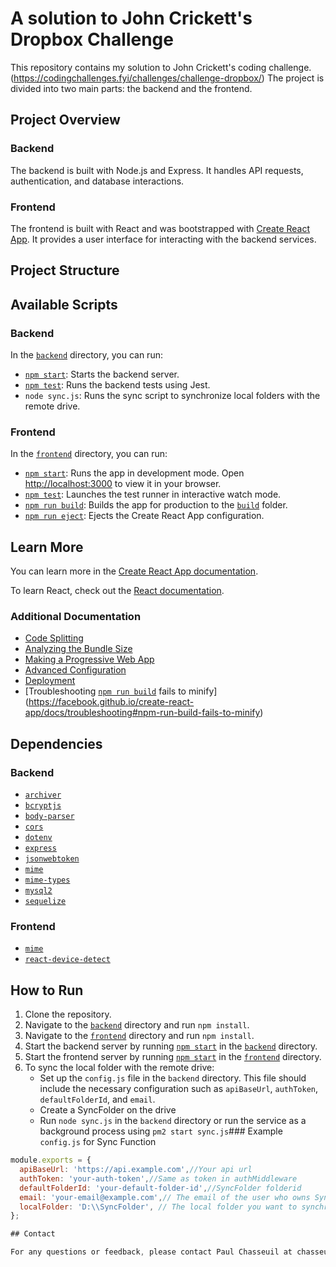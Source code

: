 # A solution to John Crickett's Dropbox Challenge

This repository contains my solution to John Crickett's coding challenge.
(https://codingchallenges.fyi/challenges/challenge-dropbox/)
 The project is divided into two main parts: the backend and the frontend.
  
## Project Overview

### Backend

The backend is built with Node.js and Express. It handles API requests, authentication, and database interactions.

### Frontend

The frontend is built with React and was bootstrapped with [Create React App](https://github.com/facebook/create-react-app). It provides a user interface for interacting with the backend services.

## Project Structure



## Available Scripts

### Backend

In the [`backend`](command:_github.copilot.openRelativePath?%5B%7B%22scheme%22%3A%22file%22%2C%22authority%22%3A%22%22%2C%22path%22%3A%22%2Fc%3A%2FUsers%2Fpaulc%2Fsource%2Frepos%2Fpbox%2Fbackend%22%2C%22query%22%3A%22%22%2C%22fragment%22%3A%22%22%7D%5D "c:\Users\paulc\source\repos\pbox\backend") directory, you can run:

- [`npm start`](command:_github.copilot.openSymbolFromReferences?%5B%22npm%20start%22%2C%5B%7B%22uri%22%3A%7B%22%24mid%22%3A1%2C%22fsPath%22%3A%22c%3A%5C%5CUsers%5C%5Cpaulc%5C%5Csource%5C%5Crepos%5C%5Cpbox%5C%5Cbackend%5C%5Cpackage.json%22%2C%22_sep%22%3A1%2C%22external%22%3A%22file%3A%2F%2F%2Fc%253A%2FUsers%2Fpaulc%2Fsource%2Frepos%2Fpbox%2Fbackend%2Fpackage.json%22%2C%22path%22%3A%22%2Fc%3A%2FUsers%2Fpaulc%2Fsource%2Frepos%2Fpbox%2Fbackend%2Fpackage.json%22%2C%22scheme%22%3A%22file%22%7D%2C%22pos%22%3A%7B%22line%22%3A6%2C%22character%22%3A5%7D%7D%2C%7B%22uri%22%3A%7B%22%24mid%22%3A1%2C%22fsPath%22%3A%22c%3A%5C%5CUsers%5C%5Cpaulc%5C%5Csource%5C%5Crepos%5C%5Cpbox%5C%5Cfrontend%5C%5CREADME.md%22%2C%22_sep%22%3A1%2C%22external%22%3A%22file%3A%2F%2F%2Fc%253A%2FUsers%2Fpaulc%2Fsource%2Frepos%2Fpbox%2Ffrontend%2FREADME.md%22%2C%22path%22%3A%22%2Fc%3A%2FUsers%2Fpaulc%2Fsource%2Frepos%2Fpbox%2Ffrontend%2FREADME.md%22%2C%22scheme%22%3A%22file%22%7D%2C%22pos%22%3A%7B%22line%22%3A8%2C%22character%22%3A9%7D%7D%2C%7B%22uri%22%3A%7B%22%24mid%22%3A1%2C%22fsPath%22%3A%22c%3A%5C%5CUsers%5C%5Cpaulc%5C%5Csource%5C%5Crepos%5C%5Cpbox%5C%5Cfrontend%5C%5Csrc%5C%5Cindex.js%22%2C%22_sep%22%3A1%2C%22external%22%3A%22file%3A%2F%2F%2Fc%253A%2FUsers%2Fpaulc%2Fsource%2Frepos%2Fpbox%2Ffrontend%2Fsrc%2Findex.js%22%2C%22path%22%3A%22%2Fc%3A%2FUsers%2Fpaulc%2Fsource%2Frepos%2Fpbox%2Ffrontend%2Fsrc%2Findex.js%22%2C%22scheme%22%3A%22file%22%7D%2C%22pos%22%3A%7B%22line%22%3A15%2C%22character%22%3A18%7D%7D%5D%5D "Go to definition"): Starts the backend server.
- [`npm test`](command:_github.copilot.openSymbolFromReferences?%5B%22npm%20test%22%2C%5B%7B%22uri%22%3A%7B%22%24mid%22%3A1%2C%22fsPath%22%3A%22c%3A%5C%5CUsers%5C%5Cpaulc%5C%5Csource%5C%5Crepos%5C%5Cpbox%5C%5Cbackend%5C%5Cpackage.json%22%2C%22_sep%22%3A1%2C%22external%22%3A%22file%3A%2F%2F%2Fc%253A%2FUsers%2Fpaulc%2Fsource%2Frepos%2Fpbox%2Fbackend%2Fpackage.json%22%2C%22path%22%3A%22%2Fc%3A%2FUsers%2Fpaulc%2Fsource%2Frepos%2Fpbox%2Fbackend%2Fpackage.json%22%2C%22scheme%22%3A%22file%22%7D%2C%22pos%22%3A%7B%22line%22%3A5%2C%22character%22%3A5%7D%7D%2C%7B%22uri%22%3A%7B%22%24mid%22%3A1%2C%22fsPath%22%3A%22c%3A%5C%5CUsers%5C%5Cpaulc%5C%5Csource%5C%5Crepos%5C%5Cpbox%5C%5Cfrontend%5C%5CREADME.md%22%2C%22_sep%22%3A1%2C%22external%22%3A%22file%3A%2F%2F%2Fc%253A%2FUsers%2Fpaulc%2Fsource%2Frepos%2Fpbox%2Ffrontend%2FREADME.md%22%2C%22path%22%3A%22%2Fc%3A%2FUsers%2Fpaulc%2Fsource%2Frepos%2Fpbox%2Ffrontend%2FREADME.md%22%2C%22scheme%22%3A%22file%22%7D%2C%22pos%22%3A%7B%22line%22%3A16%2C%22character%22%3A9%7D%7D%5D%5D "Go to definition"): Runs the backend tests using Jest.
- `node sync.js`: Runs the sync script to synchronize local folders with the remote drive.


### Frontend

In the [`frontend`](command:_github.copilot.openRelativePath?%5B%7B%22scheme%22%3A%22file%22%2C%22authority%22%3A%22%22%2C%22path%22%3A%22%2Fc%3A%2FUsers%2Fpaulc%2Fsource%2Frepos%2Fpbox%2Ffrontend%22%2C%22query%22%3A%22%22%2C%22fragment%22%3A%22%22%7D%5D "c:\Users\paulc\source\repos\pbox\frontend") directory, you can run:

- [`npm start`](command:_github.copilot.openSymbolFromReferences?%5B%22npm%20start%22%2C%5B%7B%22uri%22%3A%7B%22%24mid%22%3A1%2C%22fsPath%22%3A%22c%3A%5C%5CUsers%5C%5Cpaulc%5C%5Csource%5C%5Crepos%5C%5Cpbox%5C%5Cbackend%5C%5Cpackage.json%22%2C%22_sep%22%3A1%2C%22external%22%3A%22file%3A%2F%2F%2Fc%253A%2FUsers%2Fpaulc%2Fsource%2Frepos%2Fpbox%2Fbackend%2Fpackage.json%22%2C%22path%22%3A%22%2Fc%3A%2FUsers%2Fpaulc%2Fsource%2Frepos%2Fpbox%2Fbackend%2Fpackage.json%22%2C%22scheme%22%3A%22file%22%7D%2C%22pos%22%3A%7B%22line%22%3A6%2C%22character%22%3A5%7D%7D%2C%7B%22uri%22%3A%7B%22%24mid%22%3A1%2C%22fsPath%22%3A%22c%3A%5C%5CUsers%5C%5Cpaulc%5C%5Csource%5C%5Crepos%5C%5Cpbox%5C%5Cfrontend%5C%5CREADME.md%22%2C%22_sep%22%3A1%2C%22external%22%3A%22file%3A%2F%2F%2Fc%253A%2FUsers%2Fpaulc%2Fsource%2Frepos%2Fpbox%2Ffrontend%2FREADME.md%22%2C%22path%22%3A%22%2Fc%3A%2FUsers%2Fpaulc%2Fsource%2Frepos%2Fpbox%2Ffrontend%2FREADME.md%22%2C%22scheme%22%3A%22file%22%7D%2C%22pos%22%3A%7B%22line%22%3A8%2C%22character%22%3A9%7D%7D%2C%7B%22uri%22%3A%7B%22%24mid%22%3A1%2C%22fsPath%22%3A%22c%3A%5C%5CUsers%5C%5Cpaulc%5C%5Csource%5C%5Crepos%5C%5Cpbox%5C%5Cfrontend%5C%5Csrc%5C%5Cindex.js%22%2C%22_sep%22%3A1%2C%22external%22%3A%22file%3A%2F%2F%2Fc%253A%2FUsers%2Fpaulc%2Fsource%2Frepos%2Fpbox%2Ffrontend%2Fsrc%2Findex.js%22%2C%22path%22%3A%22%2Fc%3A%2FUsers%2Fpaulc%2Fsource%2Frepos%2Fpbox%2Ffrontend%2Fsrc%2Findex.js%22%2C%22scheme%22%3A%22file%22%7D%2C%22pos%22%3A%7B%22line%22%3A15%2C%22character%22%3A18%7D%7D%5D%5D "Go to definition"): Runs the app in development mode. Open [http://localhost:3000](http://localhost:3000) to view it in your browser.
- [`npm test`](command:_github.copilot.openSymbolFromReferences?%5B%22npm%20test%22%2C%5B%7B%22uri%22%3A%7B%22%24mid%22%3A1%2C%22fsPath%22%3A%22c%3A%5C%5CUsers%5C%5Cpaulc%5C%5Csource%5C%5Crepos%5C%5Cpbox%5C%5Cbackend%5C%5Cpackage.json%22%2C%22_sep%22%3A1%2C%22external%22%3A%22file%3A%2F%2F%2Fc%253A%2FUsers%2Fpaulc%2Fsource%2Frepos%2Fpbox%2Fbackend%2Fpackage.json%22%2C%22path%22%3A%22%2Fc%3A%2FUsers%2Fpaulc%2Fsource%2Frepos%2Fpbox%2Fbackend%2Fpackage.json%22%2C%22scheme%22%3A%22file%22%7D%2C%22pos%22%3A%7B%22line%22%3A5%2C%22character%22%3A5%7D%7D%2C%7B%22uri%22%3A%7B%22%24mid%22%3A1%2C%22fsPath%22%3A%22c%3A%5C%5CUsers%5C%5Cpaulc%5C%5Csource%5C%5Crepos%5C%5Cpbox%5C%5Cfrontend%5C%5CREADME.md%22%2C%22_sep%22%3A1%2C%22external%22%3A%22file%3A%2F%2F%2Fc%253A%2FUsers%2Fpaulc%2Fsource%2Frepos%2Fpbox%2Ffrontend%2FREADME.md%22%2C%22path%22%3A%22%2Fc%3A%2FUsers%2Fpaulc%2Fsource%2Frepos%2Fpbox%2Ffrontend%2FREADME.md%22%2C%22scheme%22%3A%22file%22%7D%2C%22pos%22%3A%7B%22line%22%3A16%2C%22character%22%3A9%7D%7D%5D%5D "Go to definition"): Launches the test runner in interactive watch mode.
- [`npm run build`](command:_github.copilot.openSymbolFromReferences?%5B%22npm%20run%20build%22%2C%5B%7B%22uri%22%3A%7B%22%24mid%22%3A1%2C%22fsPath%22%3A%22c%3A%5C%5CUsers%5C%5Cpaulc%5C%5Csource%5C%5Crepos%5C%5Cpbox%5C%5Cfrontend%5C%5CREADME.md%22%2C%22_sep%22%3A1%2C%22external%22%3A%22file%3A%2F%2F%2Fc%253A%2FUsers%2Fpaulc%2Fsource%2Frepos%2Fpbox%2Ffrontend%2FREADME.md%22%2C%22path%22%3A%22%2Fc%3A%2FUsers%2Fpaulc%2Fsource%2Frepos%2Fpbox%2Ffrontend%2FREADME.md%22%2C%22scheme%22%3A%22file%22%7D%2C%22pos%22%3A%7B%22line%22%3A21%2C%22character%22%3A13%7D%7D%5D%5D "Go to definition"): Builds the app for production to the [`build`](command:_github.copilot.openSymbolFromReferences?%5B%22build%22%2C%5B%7B%22uri%22%3A%7B%22%24mid%22%3A1%2C%22fsPath%22%3A%22c%3A%5C%5CUsers%5C%5Cpaulc%5C%5Csource%5C%5Crepos%5C%5Cpbox%5C%5Cfrontend%5C%5CREADME.md%22%2C%22_sep%22%3A1%2C%22external%22%3A%22file%3A%2F%2F%2Fc%253A%2FUsers%2Fpaulc%2Fsource%2Frepos%2Fpbox%2Ffrontend%2FREADME.md%22%2C%22path%22%3A%22%2Fc%3A%2FUsers%2Fpaulc%2Fsource%2Frepos%2Fpbox%2Ffrontend%2FREADME.md%22%2C%22scheme%22%3A%22file%22%7D%2C%22pos%22%3A%7B%22line%22%3A21%2C%22character%22%3A13%7D%7D%5D%5D "Go to definition") folder.
- [`npm run eject`](command:_github.copilot.openSymbolFromReferences?%5B%22npm%20run%20eject%22%2C%5B%7B%22uri%22%3A%7B%22%24mid%22%3A1%2C%22fsPath%22%3A%22c%3A%5C%5CUsers%5C%5Cpaulc%5C%5Csource%5C%5Crepos%5C%5Cpbox%5C%5Cfrontend%5C%5CREADME.md%22%2C%22_sep%22%3A1%2C%22external%22%3A%22file%3A%2F%2F%2Fc%253A%2FUsers%2Fpaulc%2Fsource%2Frepos%2Fpbox%2Ffrontend%2FREADME.md%22%2C%22path%22%3A%22%2Fc%3A%2FUsers%2Fpaulc%2Fsource%2Frepos%2Fpbox%2Ffrontend%2FREADME.md%22%2C%22scheme%22%3A%22file%22%7D%2C%22pos%22%3A%7B%22line%22%3A31%2C%22character%22%3A13%7D%7D%5D%5D "Go to definition"): Ejects the Create React App configuration.

## Learn More

You can learn more in the [Create React App documentation](https://facebook.github.io/create-react-app/docs/getting-started).

To learn React, check out the [React documentation](https://reactjs.org/).

### Additional Documentation

- [Code Splitting](https://facebook.github.io/create-react-app/docs/code-splitting)
- [Analyzing the Bundle Size](https://facebook.github.io/create-react-app/docs/analyzing-the-bundle-size)
- [Making a Progressive Web App](https://facebook.github.io/create-react-app/docs/making-a-progressive-web-app)
- [Advanced Configuration](https://facebook.github.io/create-react-app/docs/advanced-configuration)
- [Deployment](https://facebook.github.io/create-react-app/docs/deployment)
- [Troubleshooting [`npm run build`](command:_github.copilot.openSymbolFromReferences?%5B%22npm%20run%20build%22%2C%5B%7B%22uri%22%3A%7B%22%24mid%22%3A1%2C%22fsPath%22%3A%22c%3A%5C%5CUsers%5C%5Cpaulc%5C%5Csource%5C%5Crepos%5C%5Cpbox%5C%5Cfrontend%5C%5CREADME.md%22%2C%22_sep%22%3A1%2C%22external%22%3A%22file%3A%2F%2F%2Fc%253A%2FUsers%2Fpaulc%2Fsource%2Frepos%2Fpbox%2Ffrontend%2FREADME.md%22%2C%22path%22%3A%22%2Fc%3A%2FUsers%2Fpaulc%2Fsource%2Frepos%2Fpbox%2Ffrontend%2FREADME.md%22%2C%22scheme%22%3A%22file%22%7D%2C%22pos%22%3A%7B%22line%22%3A21%2C%22character%22%3A13%7D%7D%5D%5D "Go to definition") fails to minify](https://facebook.github.io/create-react-app/docs/troubleshooting#npm-run-build-fails-to-minify)

## Dependencies

### Backend

- [`archiver`](command:_github.copilot.openSymbolFromReferences?%5B%22archiver%22%2C%5B%7B%22uri%22%3A%7B%22%24mid%22%3A1%2C%22fsPath%22%3A%22c%3A%5C%5CUsers%5C%5Cpaulc%5C%5Csource%5C%5Crepos%5C%5Cpbox%5C%5Cbackend%5C%5Cpackage.json%22%2C%22_sep%22%3A1%2C%22external%22%3A%22file%3A%2F%2F%2Fc%253A%2FUsers%2Fpaulc%2Fsource%2Frepos%2Fpbox%2Fbackend%2Fpackage.json%22%2C%22path%22%3A%22%2Fc%3A%2FUsers%2Fpaulc%2Fsource%2Frepos%2Fpbox%2Fbackend%2Fpackage.json%22%2C%22scheme%22%3A%22file%22%7D%2C%22pos%22%3A%7B%22line%22%3A12%2C%22character%22%3A5%7D%7D%5D%5D "Go to definition")
- [`bcryptjs`](command:_github.copilot.openSymbolFromReferences?%5B%22bcryptjs%22%2C%5B%7B%22uri%22%3A%7B%22%24mid%22%3A1%2C%22fsPath%22%3A%22c%3A%5C%5CUsers%5C%5Cpaulc%5C%5Csource%5C%5Crepos%5C%5Cpbox%5C%5Cbackend%5C%5Cpackage.json%22%2C%22_sep%22%3A1%2C%22external%22%3A%22file%3A%2F%2F%2Fc%253A%2FUsers%2Fpaulc%2Fsource%2Frepos%2Fpbox%2Fbackend%2Fpackage.json%22%2C%22path%22%3A%22%2Fc%3A%2FUsers%2Fpaulc%2Fsource%2Frepos%2Fpbox%2Fbackend%2Fpackage.json%22%2C%22scheme%22%3A%22file%22%7D%2C%22pos%22%3A%7B%22line%22%3A13%2C%22character%22%3A5%7D%7D%5D%5D "Go to definition")
- [`body-parser`](command:_github.copilot.openSymbolFromReferences?%5B%22body-parser%22%2C%5B%7B%22uri%22%3A%7B%22%24mid%22%3A1%2C%22fsPath%22%3A%22c%3A%5C%5CUsers%5C%5Cpaulc%5C%5Csource%5C%5Crepos%5C%5Cpbox%5C%5Cbackend%5C%5Cpackage.json%22%2C%22_sep%22%3A1%2C%22external%22%3A%22file%3A%2F%2F%2Fc%253A%2FUsers%2Fpaulc%2Fsource%2Frepos%2Fpbox%2Fbackend%2Fpackage.json%22%2C%22path%22%3A%22%2Fc%3A%2FUsers%2Fpaulc%2Fsource%2Frepos%2Fpbox%2Fbackend%2Fpackage.json%22%2C%22scheme%22%3A%22file%22%7D%2C%22pos%22%3A%7B%22line%22%3A14%2C%22character%22%3A5%7D%7D%5D%5D "Go to definition")
- [`cors`](command:_github.copilot.openSymbolFromReferences?%5B%22cors%22%2C%5B%7B%22uri%22%3A%7B%22%24mid%22%3A1%2C%22fsPath%22%3A%22c%3A%5C%5CUsers%5C%5Cpaulc%5C%5Csource%5C%5Crepos%5C%5Cpbox%5C%5Cbackend%5C%5Cpackage.json%22%2C%22_sep%22%3A1%2C%22external%22%3A%22file%3A%2F%2F%2Fc%253A%2FUsers%2Fpaulc%2Fsource%2Frepos%2Fpbox%2Fbackend%2Fpackage.json%22%2C%22path%22%3A%22%2Fc%3A%2FUsers%2Fpaulc%2Fsource%2Frepos%2Fpbox%2Fbackend%2Fpackage.json%22%2C%22scheme%22%3A%22file%22%7D%2C%22pos%22%3A%7B%22line%22%3A15%2C%22character%22%3A5%7D%7D%5D%5D "Go to definition")
- [`dotenv`](command:_github.copilot.openSymbolFromReferences?%5B%22dotenv%22%2C%5B%7B%22uri%22%3A%7B%22%24mid%22%3A1%2C%22fsPath%22%3A%22c%3A%5C%5CUsers%5C%5Cpaulc%5C%5Csource%5C%5Crepos%5C%5Cpbox%5C%5Cbackend%5C%5Cpackage.json%22%2C%22_sep%22%3A1%2C%22external%22%3A%22file%3A%2F%2F%2Fc%253A%2FUsers%2Fpaulc%2Fsource%2Frepos%2Fpbox%2Fbackend%2Fpackage.json%22%2C%22path%22%3A%22%2Fc%3A%2FUsers%2Fpaulc%2Fsource%2Frepos%2Fpbox%2Fbackend%2Fpackage.json%22%2C%22scheme%22%3A%22file%22%7D%2C%22pos%22%3A%7B%22line%22%3A16%2C%22character%22%3A5%7D%7D%5D%5D "Go to definition")
- [`express`](command:_github.copilot.openSymbolFromReferences?%5B%22express%22%2C%5B%7B%22uri%22%3A%7B%22%24mid%22%3A1%2C%22fsPath%22%3A%22c%3A%5C%5CUsers%5C%5Cpaulc%5C%5Csource%5C%5Crepos%5C%5Cpbox%5C%5Cbackend%5C%5Cpackage.json%22%2C%22_sep%22%3A1%2C%22external%22%3A%22file%3A%2F%2F%2Fc%253A%2FUsers%2Fpaulc%2Fsource%2Frepos%2Fpbox%2Fbackend%2Fpackage.json%22%2C%22path%22%3A%22%2Fc%3A%2FUsers%2Fpaulc%2Fsource%2Frepos%2Fpbox%2Fbackend%2Fpackage.json%22%2C%22scheme%22%3A%22file%22%7D%2C%22pos%22%3A%7B%22line%22%3A17%2C%22character%22%3A5%7D%7D%5D%5D "Go to definition")
- [`jsonwebtoken`](command:_github.copilot.openSymbolFromReferences?%5B%22jsonwebtoken%22%2C%5B%7B%22uri%22%3A%7B%22%24mid%22%3A1%2C%22fsPath%22%3A%22c%3A%5C%5CUsers%5C%5Cpaulc%5C%5Csource%5C%5Crepos%5C%5Cpbox%5C%5Cbackend%5C%5Cpackage.json%22%2C%22_sep%22%3A1%2C%22external%22%3A%22file%3A%2F%2F%2Fc%253A%2FUsers%2Fpaulc%2Fsource%2Frepos%2Fpbox%2Fbackend%2Fpackage.json%22%2C%22path%22%3A%22%2Fc%3A%2FUsers%2Fpaulc%2Fsource%2Frepos%2Fpbox%2Fbackend%2Fpackage.json%22%2C%22scheme%22%3A%22file%22%7D%2C%22pos%22%3A%7B%22line%22%3A18%2C%22character%22%3A5%7D%7D%5D%5D "Go to definition")
- [`mime`](command:_github.copilot.openSymbolFromReferences?%5B%22mime%22%2C%5B%7B%22uri%22%3A%7B%22%24mid%22%3A1%2C%22fsPath%22%3A%22c%3A%5C%5CUsers%5C%5Cpaulc%5C%5Csource%5C%5Crepos%5C%5Cpbox%5C%5Cbackend%5C%5Cpackage.json%22%2C%22_sep%22%3A1%2C%22external%22%3A%22file%3A%2F%2F%2Fc%253A%2FUsers%2Fpaulc%2Fsource%2Frepos%2Fpbox%2Fbackend%2Fpackage.json%22%2C%22path%22%3A%22%2Fc%3A%2FUsers%2Fpaulc%2Fsource%2Frepos%2Fpbox%2Fbackend%2Fpackage.json%22%2C%22scheme%22%3A%22file%22%7D%2C%22pos%22%3A%7B%22line%22%3A19%2C%22character%22%3A5%7D%7D%2C%7B%22uri%22%3A%7B%22%24mid%22%3A1%2C%22fsPath%22%3A%22c%3A%5C%5CUsers%5C%5Cpaulc%5C%5Csource%5C%5Crepos%5C%5Cpbox%5C%5Cpackage.json%22%2C%22_sep%22%3A1%2C%22external%22%3A%22file%3A%2F%2F%2Fc%253A%2FUsers%2Fpaulc%2Fsource%2Frepos%2Fpbox%2Fpackage.json%22%2C%22path%22%3A%22%2Fc%3A%2FUsers%2Fpaulc%2Fsource%2Frepos%2Fpbox%2Fpackage.json%22%2C%22scheme%22%3A%22file%22%7D%2C%22pos%22%3A%7B%22line%22%3A2%2C%22character%22%3A5%7D%7D%5D%5D "Go to definition")
- [`mime-types`](command:_github.copilot.openSymbolFromReferences?%5B%22mime-types%22%2C%5B%7B%22uri%22%3A%7B%22%24mid%22%3A1%2C%22fsPath%22%3A%22c%3A%5C%5CUsers%5C%5Cpaulc%5C%5Csource%5C%5Crepos%5C%5Cpbox%5C%5Cbackend%5C%5Cpackage.json%22%2C%22_sep%22%3A1%2C%22external%22%3A%22file%3A%2F%2F%2Fc%253A%2FUsers%2Fpaulc%2Fsource%2Frepos%2Fpbox%2Fbackend%2Fpackage.json%22%2C%22path%22%3A%22%2Fc%3A%2FUsers%2Fpaulc%2Fsource%2Frepos%2Fpbox%2Fbackend%2Fpackage.json%22%2C%22scheme%22%3A%22file%22%7D%2C%22pos%22%3A%7B%22line%22%3A20%2C%22character%22%3A5%7D%7D%5D%5D "Go to definition")
- [`mysql2`](command:_github.copilot.openSymbolFromReferences?%5B%22mysql2%22%2C%5B%7B%22uri%22%3A%7B%22%24mid%22%3A1%2C%22fsPath%22%3A%22c%3A%5C%5CUsers%5C%5Cpaulc%5C%5Csource%5C%5Crepos%5C%5Cpbox%5C%5Cbackend%5C%5Cpackage.json%22%2C%22_sep%22%3A1%2C%22external%22%3A%22file%3A%2F%2F%2Fc%253A%2FUsers%2Fpaulc%2Fsource%2Frepos%2Fpbox%2Fbackend%2Fpackage.json%22%2C%22path%22%3A%22%2Fc%3A%2FUsers%2Fpaulc%2Fsource%2Frepos%2Fpbox%2Fbackend%2Fpackage.json%22%2C%22scheme%22%3A%22file%22%7D%2C%22pos%22%3A%7B%22line%22%3A21%2C%22character%22%3A5%7D%7D%5D%5D "Go to definition")
- [`sequelize`](command:_github.copilot.openSymbolFromReferences?%5B%22sequelize%22%2C%5B%7B%22uri%22%3A%7B%22%24mid%22%3A1%2C%22fsPath%22%3A%22c%3A%5C%5CUsers%5C%5Cpaulc%5C%5Csource%5C%5Crepos%5C%5Cpbox%5C%5Cbackend%5C%5Cpackage.json%22%2C%22_sep%22%3A1%2C%22external%22%3A%22file%3A%2F%2F%2Fc%253A%2FUsers%2Fpaulc%2Fsource%2Frepos%2Fpbox%2Fbackend%2Fpackage.json%22%2C%22path%22%3A%22%2Fc%3A%2FUsers%2Fpaulc%2Fsource%2Frepos%2Fpbox%2Fbackend%2Fpackage.json%22%2C%22scheme%22%3A%22file%22%7D%2C%22pos%22%3A%7B%22line%22%3A22%2C%22character%22%3A5%7D%7D%5D%5D "Go to definition")

### Frontend

- [`mime`](command:_github.copilot.openSymbolFromReferences?%5B%22mime%22%2C%5B%7B%22uri%22%3A%7B%22%24mid%22%3A1%2C%22fsPath%22%3A%22c%3A%5C%5CUsers%5C%5Cpaulc%5C%5Csource%5C%5Crepos%5C%5Cpbox%5C%5Cbackend%5C%5Cpackage.json%22%2C%22_sep%22%3A1%2C%22external%22%3A%22file%3A%2F%2F%2Fc%253A%2FUsers%2Fpaulc%2Fsource%2Frepos%2Fpbox%2Fbackend%2Fpackage.json%22%2C%22path%22%3A%22%2Fc%3A%2FUsers%2Fpaulc%2Fsource%2Frepos%2Fpbox%2Fbackend%2Fpackage.json%22%2C%22scheme%22%3A%22file%22%7D%2C%22pos%22%3A%7B%22line%22%3A19%2C%22character%22%3A5%7D%7D%2C%7B%22uri%22%3A%7B%22%24mid%22%3A1%2C%22fsPath%22%3A%22c%3A%5C%5CUsers%5C%5Cpaulc%5C%5Csource%5C%5Crepos%5C%5Cpbox%5C%5Cpackage.json%22%2C%22_sep%22%3A1%2C%22external%22%3A%22file%3A%2F%2F%2Fc%253A%2FUsers%2Fpaulc%2Fsource%2Frepos%2Fpbox%2Fpackage.json%22%2C%22path%22%3A%22%2Fc%3A%2FUsers%2Fpaulc%2Fsource%2Frepos%2Fpbox%2Fpackage.json%22%2C%22scheme%22%3A%22file%22%7D%2C%22pos%22%3A%7B%22line%22%3A2%2C%22character%22%3A5%7D%7D%5D%5D "Go to definition")
- [`react-device-detect`](command:_github.copilot.openSymbolFromReferences?%5B%22react-device-detect%22%2C%5B%7B%22uri%22%3A%7B%22%24mid%22%3A1%2C%22fsPath%22%3A%22c%3A%5C%5CUsers%5C%5Cpaulc%5C%5Csource%5C%5Crepos%5C%5Cpbox%5C%5Cpackage.json%22%2C%22_sep%22%3A1%2C%22external%22%3A%22file%3A%2F%2F%2Fc%253A%2FUsers%2Fpaulc%2Fsource%2Frepos%2Fpbox%2Fpackage.json%22%2C%22path%22%3A%22%2Fc%3A%2FUsers%2Fpaulc%2Fsource%2Frepos%2Fpbox%2Fpackage.json%22%2C%22scheme%22%3A%22file%22%7D%2C%22pos%22%3A%7B%22line%22%3A3%2C%22character%22%3A5%7D%7D%5D%5D "Go to definition")

## How to Run

1. Clone the repository.
2. Navigate to the [`backend`](command:_github.copilot.openRelativePath?%5B%7B%22scheme%22%3A%22file%22%2C%22authority%22%3A%22%22%2C%22path%22%3A%22%2Fc%3A%2FUsers%2Fpaulc%2Fsource%2Frepos%2Fpbox%2Fbackend%22%2C%22query%22%3A%22%22%2C%22fragment%22%3A%22%22%7D%5D "c:\Users\paulc\source\repos\pbox\backend") directory and run `npm install`.
3. Navigate to the [`frontend`](command:_github.copilot.openRelativePath?%5B%7B%22scheme%22%3A%22file%22%2C%22authority%22%3A%22%22%2C%22path%22%3A%22%2Fc%3A%2FUsers%2Fpaulc%2Fsource%2Frepos%2Fpbox%2Ffrontend%22%2C%22query%22%3A%22%22%2C%22fragment%22%3A%22%22%7D%5D "c:\Users\paulc\source\repos\pbox\frontend") directory and run `npm install`.
4. Start the backend server by running [`npm start`](command:_github.copilot.openSymbolFromReferences?%5B%22npm%20start%22%2C%5B%7B%22uri%22%3A%7B%22%24mid%22%3A1%2C%22fsPath%22%3A%22c%3A%5C%5CUsers%5C%5Cpaulc%5C%5Csource%5C%5Crepos%5C%5Cpbox%5C%5Cbackend%5C%5Cpackage.json%22%2C%22_sep%22%3A1%2C%22external%22%3A%22file%3A%2F%2F%2Fc%253A%2FUsers%2Fpaulc%2Fsource%2Frepos%2Fpbox%2Fbackend%2Fpackage.json%22%2C%22path%22%3A%22%2Fc%3A%2FUsers%2Fpaulc%2Fsource%2Frepos%2Fpbox%2Fbackend%2Fpackage.json%22%2C%22scheme%22%3A%22file%22%7D%2C%22pos%22%3A%7B%22line%22%3A6%2C%22character%22%3A5%7D%7D%2C%7B%22uri%22%3A%7B%22%24mid%22%3A1%2C%22fsPath%22%3A%22c%3A%5C%5CUsers%5C%5Cpaulc%5C%5Csource%5C%5Crepos%5C%5Cpbox%5C%5Cfrontend%5C%5CREADME.md%22%2C%22_sep%22%3A1%2C%22external%22%3A%22file%3A%2F%2F%2Fc%253A%2FUsers%2Fpaulc%2Fsource%2Frepos%2Fpbox%2Ffrontend%2FREADME.md%22%2C%22path%22%3A%22%2Fc%3A%2FUsers%2Fpaulc%2Fsource%2Frepos%2Fpbox%2Ffrontend%2FREADME.md%22%2C%22scheme%22%3A%22file%22%7D%2C%22pos%22%3A%7B%22line%22%3A8%2C%22character%22%3A9%7D%7D%2C%7B%22uri%22%3A%7B%22%24mid%22%3A1%2C%22fsPath%22%3A%22c%3A%5C%5CUsers%5C%5Cpaulc%5C%5Csource%5C%5Crepos%5C%5Cpbox%5C%5Cfrontend%5C%5Csrc%5C%5Cindex.js%22%2C%22_sep%22%3A1%2C%22external%22%3A%22file%3A%2F%2F%2Fc%253A%2FUsers%2Fpaulc%2Fsource%2Frepos%2Fpbox%2Ffrontend%2Fsrc%2Findex.js%22%2C%22path%22%3A%22%2Fc%3A%2FUsers%2Fpaulc%2Fsource%2Frepos%2Fpbox%2Ffrontend%2Fsrc%2Findex.js%22%2C%22scheme%22%3A%22file%22%7D%2C%22pos%22%3A%7B%22line%22%3A15%2C%22character%22%3A18%7D%7D%5D%5D "Go to definition") in the [`backend`](command:_github.copilot.openRelativePath?%5B%7B%22scheme%22%3A%22file%22%2C%22authority%22%3A%22%22%2C%22path%22%3A%22%2Fc%3A%2FUsers%2Fpaulc%2Fsource%2Frepos%2Fpbox%2Fbackend%22%2C%22query%22%3A%22%22%2C%22fragment%22%3A%22%22%7D%5D "c:\Users\paulc\source\repos\pbox\backend") directory.
5. Start the frontend server by running [`npm start`](command:_github.copilot.openSymbolFromReferences?%5B%22npm%20start%22%2C%5B%7B%22uri%22%3A%7B%22%24mid%22%3A1%2C%22fsPath%22%3A%22c%3A%5C%5CUsers%5C%5Cpaulc%5C%5Csource%5C%5Crepos%5C%5Cpbox%5C%5Cbackend%5C%5Cpackage.json%22%2C%22_sep%22%3A1%2C%22external%22%3A%22file%3A%2F%2F%2Fc%253A%2FUsers%2Fpaulc%2Fsource%2Frepos%2Fpbox%2Fbackend%2Fpackage.json%22%2C%22path%22%3A%22%2Fc%3A%2FUsers%2Fpaulc%2Fsource%2Frepos%2Fpbox%2Fbackend%2Fpackage.json%22%2C%22scheme%22%3A%22file%22%7D%2C%22pos%22%3A%7B%22line%22%3A6%2C%22character%22%3A5%7D%7D%2C%7B%22uri%22%3A%7B%22%24mid%22%3A1%2C%22fsPath%22%3A%22c%3A%5C%5CUsers%5C%5Cpaulc%5C%5Csource%5C%5Crepos%5C%5Cpbox%5C%5Cfrontend%5C%5CREADME.md%22%2C%22_sep%22%3A1%2C%22external%22%3A%22file%3A%2F%2F%2Fc%253A%2FUsers%2Fpaulc%2Fsource%2Frepos%2Fpbox%2Ffrontend%2FREADME.md%22%2C%22path%22%3A%22%2Fc%3A%2FUsers%2Fpaulc%2Fsource%2Frepos%2Fpbox%2Ffrontend%2FREADME.md%22%2C%22scheme%22%3A%22file%22%7D%2C%22pos%22%3A%7B%22line%22%3A8%2C%22character%22%3A9%7D%7D%2C%7B%22uri%22%3A%7B%22%24mid%22%3A1%2C%22fsPath%22%3A%22c%3A%5C%5CUsers%5C%5Cpaulc%5C%5Csource%5C%5Crepos%5C%5Cpbox%5C%5Cfrontend%5C%5Csrc%5C%5Cindex.js%22%2C%22_sep%22%3A1%2C%22external%22%3A%22file%3A%2F%2F%2Fc%253A%2FUsers%2Fpaulc%2Fsource%2Frepos%2Fpbox%2Ffrontend%2Fsrc%2Findex.js%22%2C%22path%22%3A%22%2Fc%3A%2FUsers%2Fpaulc%2Fsource%2Frepos%2Fpbox%2Ffrontend%2Fsrc%2Findex.js%22%2C%22scheme%22%3A%22file%22%7D%2C%22pos%22%3A%7B%22line%22%3A15%2C%22character%22%3A18%7D%7D%5D%5D "Go to definition") in the [`frontend`](command:_github.copilot.openRelativePath?%5B%7B%22scheme%22%3A%22file%22%2C%22authority%22%3A%22%22%2C%22path%22%3A%22%2Fc%3A%2FUsers%2Fpaulc%2Fsource%2Frepos%2Fpbox%2Ffrontend%22%2C%22query%22%3A%22%22%2C%22fragment%22%3A%22%22%7D%5D "c:\Users\paulc\source\repos\pbox\frontend") directory.
6. To sync the local folder with the remote drive:
   - Set up the `config.js` file in the `backend` directory. This file should include the necessary configuration such as `apiBaseUrl`, `authToken`, `defaultFolderId`, and `email`.
   - Create a SyncFolder on the drive
   - Run `node sync.js` in the `backend` directory or run the service as a background process using `pm2 start sync.js`### Example `config.js` for Sync Function

```javascript
module.exports = {
  apiBaseUrl: 'https://api.example.com',//Your api url
  authToken: 'your-auth-token',//Same as token in authMiddleware
  defaultFolderId: 'your-default-folder-id',//SyncFolder folderid
  email: 'your-email@example.com',// The email of the user who owns SyncFolder
  localFolder: 'D:\\SyncFolder', // The local folder you want to synchronize
};

## Contact

For any questions or feedback, please contact Paul Chasseuil at chasseuilpaul@gmail.com.
 